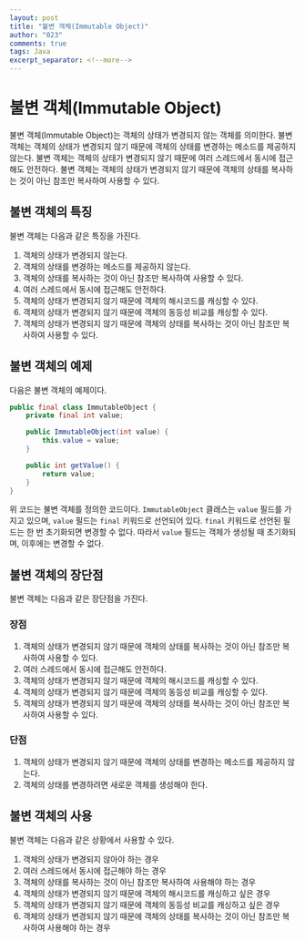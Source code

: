 ```yaml
---
layout: post
title: "불변 객체(Immutable Object)"
author: "023"
comments: true
tags: Java
excerpt_separator: <!--more-->
---
```


# 불변 객체(Immutable Object)
불변 객체(Immutable Object)는 객체의 상태가 변경되지 않는 객체를 의미한다.
불변 객체는 객체의 상태가 변경되지 않기 때문에 객체의 상태를 변경하는 메소드를 제공하지 않는다.
불변 객체는 객체의 상태가 변경되지 않기 때문에 여러 스레드에서 동시에 접근해도 안전하다.
불변 객체는 객체의 상태가 변경되지 않기 때문에 객체의 상태를 복사하는 것이 아닌 참조만 복사하여 사용할 수 있다.

## 불변 객체의 특징
불변 객체는 다음과 같은 특징을 가진다.

1. 객체의 상태가 변경되지 않는다.
2. 객체의 상태를 변경하는 메소드를 제공하지 않는다.
3. 객체의 상태를 복사하는 것이 아닌 참조만 복사하여 사용할 수 있다.
4. 여러 스레드에서 동시에 접근해도 안전하다.
5. 객체의 상태가 변경되지 않기 때문에 객체의 해시코드를 캐싱할 수 있다.
6. 객체의 상태가 변경되지 않기 때문에 객체의 동등성 비교를 캐싱할 수 있다.
7. 객체의 상태가 변경되지 않기 때문에 객체의 상태를 복사하는 것이 아닌 참조만 복사하여 사용할 수 있다.

## 불변 객체의 예제
다음은 불변 객체의 예제이다.

```java
public final class ImmutableObject {
    private final int value;

    public ImmutableObject(int value) {
        this.value = value;
    }

    public int getValue() {
        return value;
    }
}
```

위 코드는 불변 객체를 정의한 코드이다.
`ImmutableObject` 클래스는 `value` 필드를 가지고 있으며, `value` 필드는 `final` 키워드로 선언되어 있다.
`final` 키워드로 선언된 필드는 한 번 초기화되면 변경할 수 없다.
따라서 `value` 필드는 객체가 생성될 때 초기화되며, 이후에는 변경할 수 없다.

## 불변 객체의 장단점
불변 객체는 다음과 같은 장단점을 가진다.

### 장점
1. 객체의 상태가 변경되지 않기 때문에 객체의 상태를 복사하는 것이 아닌 참조만 복사하여 사용할 수 있다.
2. 여러 스레드에서 동시에 접근해도 안전하다.
3. 객체의 상태가 변경되지 않기 때문에 객체의 해시코드를 캐싱할 수 있다.
4. 객체의 상태가 변경되지 않기 때문에 객체의 동등성 비교를 캐싱할 수 있다.
5. 객체의 상태가 변경되지 않기 때문에 객체의 상태를 복사하는 것이 아닌 참조만 복사하여 사용할 수 있다.

### 단점
1. 객체의 상태가 변경되지 않기 때문에 객체의 상태를 변경하는 메소드를 제공하지 않는다.
2. 객체의 상태를 변경하려면 새로운 객체를 생성해야 한다.

## 불변 객체의 사용
불변 객체는 다음과 같은 상황에서 사용할 수 있다.

1. 객체의 상태가 변경되지 않아야 하는 경우
2. 여러 스레드에서 동시에 접근해야 하는 경우
3. 객체의 상태를 복사하는 것이 아닌 참조만 복사하여 사용해야 하는 경우
4. 객체의 상태가 변경되지 않기 때문에 객체의 해시코드를 캐싱하고 싶은 경우
5. 객체의 상태가 변경되지 않기 때문에 객체의 동등성 비교를 캐싱하고 싶은 경우
6. 객체의 상태가 변경되지 않기 때문에 객체의 상태를 복사하는 것이 아닌 참조만 복사하여 사용해야 하는 경우
